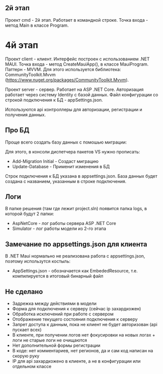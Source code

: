 ## 2й этап
Проект cmd - 2й этап. Работает в командной строке. Точка входа - метод Main в классе Program.

# 4й этап
Проект client - клиент. Интерфейс построен с использованием .NET MAUI. Точка входа - метод CreateMauiApp(), в классе MauiProgram. Паттерн - MVVM. Для этого используется библиотека: CommunityToolkit.Mvvm (https://www.nuget.org/packages/CommunityToolkit.Mvvm).

Проект server - сервер. Работает на ASP .NET Core. Авторизация работает через систему Identity с базой данных. Файл конфигурации со строкой подключения к БД - appSettings.json.

Используются api контроллеры для авторизации, регистрации и получения данных. 

## Про БД
Проще всего создать базу данных с помошью миграции:

Для этого, в консоли диспетчера пакетов VS нужно прописать:
* Add-Migration Initial - Создаст миграцию
* Update-Database - Применит изменения в БД

Строк подключения к БД указана в appsettings.json. База данных будет создана с названием, указанным в строке подключения.

## Логи
В папке решения (там где лежит project.sln) появится папка logs, в которой будут 2 папки:
* AspNetCore - лог работы сервера ASP .NET Core
* Simulator - лог работы модели из 2-го этапа

## Замечание по appsettings.json для клиента
В .NET Maui нормально не реализована работа с appsettings.json, поэтому использутся костыль: 
* AppSettings.json - обозначается как EmbededResource, т.е. компилируется в итоговый бинарный файл

## Не сделано
* Задрежка между действиями в модели
* Форма для подключения к серверу (сейчас ip захардкожен)
* Обработка исключений при работе с сервером
* Отображение текущего состояния подключения к серверу
* Запрет доступа к данным, пока не клиент не будет авторизован (api пускает всех)
* В клиенте, при получении логов нет фокусировки на новых логах + логи не старые логи не очищаются
* Нет дополнительной формы регистрации
* В коде: нет комментариев, нет регионов, да и сам код написан на скорую руку
* IP для api захардкожено в клиенте, а не в конфигурации или отдельном классе


